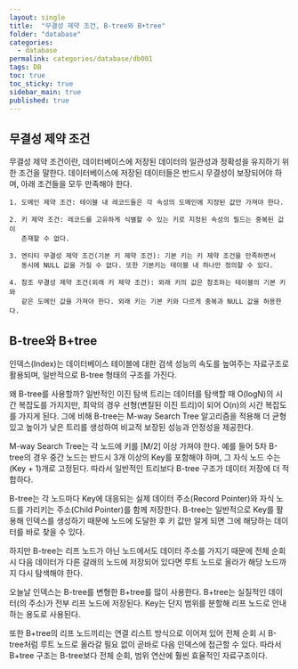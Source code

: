 ```yaml
---
layout: single
title:  "무결성 제약 조건, B-tree와 B+tree"
folder: "database"
categories:
  - database
permalink: categories/database/db001
tags: DB
toc: true
toc_sticky: true
sidebar_main: true
published: true
---
```


## 무결성 제약 조건
무결성 제약 조건이란, 데이터베이스에 저장된 데이터의 일관성과 정확성을 유지하기 위한 조건을 말한다. 데이터베이스에 저장된 데이터들은 반드시 무결성이 보장되어야 하며, 아래 조건들을 모두 만족해야 한다.

	1. 도메인 제약 조건: 테이블 내 레코드들은 각 속성의 도메인에 지정된 값만 가져야 한다.
    
    2. 키 제약 조건: 레코드를 고유하게 식별할 수 있는 키로 지정된 속성의 필드는 중복된 값이
       존재할 수 없다.
    
	3. 엔티티 무결성 제약 조건(기본 키 제약 조건): 기본 키는 키 제약 조건을 만족하면서
       동시에 NULL 값을 가질 수 없다. 또한 기본키는 테이블 내 하나만 정의할 수 있다.
    
	4. 참조 무결성 제약 조건(외래 키 제약 조건): 외래 키의 값은 참조하는 테이블의 기본 키와
       같은 도메인 값을 가져야 한다. 외래 키는 기본 키와 다르게 중복과 NULL 값을 허용한다.

## B-tree와 B+tree
인덱스(Index)는 데이터베이스 테이블에 대한 검색 성능의 속도를 높여주는 자료구조로 활용되며, 일반적으로 B-tree 형태의 구조를 가진다.

왜 B-tree를 사용할까? 일반적인 이진 탐색 트리는 데이터를 탐색할 때 O(logN)의 시간 복잡도를 가지지만, 최악의 경우 선형(변질된 이진 트리)이 되어 O(n)의 시간 복잡도를 가지게 된다. 그에 비해 B-tree는 M-way Search Tree 알고리즘을 적용해 더 균형 있고 높이가 낮은 트리를 생성하여 비교적 보장된 성능과 안정성을 제공한다.

M-way Search Tree는 각 노드에 키를 [M/2] 이상 가져야 한다. 예를 들어 5차 B-tree의 경우 중간 노드는 반드시 3개 이상의 Key를 포함해야 하며, 그 자식 노드 수는 (Key + 1)개로 고정된다. 따라서 일반적인 트리보다 B-tree 구조가 데이터 저장에 더 적합하다.

B-tree는 각 노드마다 Key에 대응되는 실제 데이터 주소(Record Pointer)와 자식 노드를 가리키는 주소(Child Pointer)를 함께 저장한다. B-tree는 일반적으로 Key를 활용해 인덱스를 생성하기 때문에 노드에 도달한 후 키 값만 알게 되면 그에 해당하는 데이터를 바로 찾을 수 있다.

하지만 B-tree는 리프 노드가 아닌 노드에서도 데이터 주소를 가지기 때문에 전체 순회 시 다음 데이터가 다른 갈래의 노드에 저장되어 있다면 루트 노드로 올라가 해당 노드까지 다시 탐색해야 한다.

오늘날 인덱스는 B-tree를 변형한 B+tree를 많이 사용한다. B+tree는 실질적인 데이터(의 주소)가 전부 리프 노드에 저장된다. Key는 단지 범위를 분할해 리프 노드로 안내하는 용도로 사용된다.

또한 B+tree의 리프 노드끼리는 연결 리스트 방식으로 이어져 있어 전체 순회 시 B-tree처럼 루트 노드로 올라갈 필요 없이 곧바로 다음 인덱스에 접근할 수 있다. 따라서 B+tree 구조는 B-tree보다 전체 순회, 범위 연산에 훨씬 효율적인 자료구조이다.
